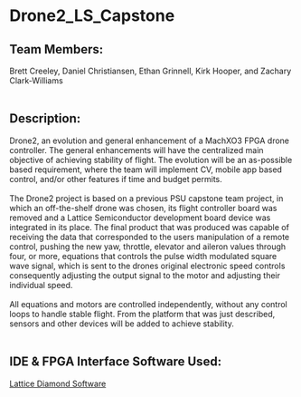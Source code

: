 # Drone2_LS_Capstone
## Team Members: 
Brett Creeley, Daniel Christiansen, Ethan Grinnell, Kirk Hooper, and Zachary Clark-Williams<br>
<br>
## Description:<br>
Drone2, an evolution and general enhancement of a MachXO3 FPGA drone controller. The general enhancements will have the centralized main objective of achieving stability of flight. The evolution will be an as-possible based requirement, where the team will implement CV, mobile app based control, and/or other features if time and budget permits.<br>
<br>
The Drone2 project is based on a previous PSU capstone team project, in which an off-the-shelf drone was chosen, its flight controller board was removed and a Lattice Semiconductor development board device was integrated in its place. The final product that was produced was capable of receiving the data that corresponded to the users manipulation of a remote control, pushing the new yaw, throttle, elevator and aileron values through four, or more, equations that controls the pulse width modulated square wave signal, which is sent to the drones original electronic speed controls consequently adjusting the output signal to the motor and adjusting their individual speed.<br>
<br>
All equations and motors are controlled independently, without any control loops to handle stable flight. From the platform that was just described, sensors and other devices will be added to achieve stability.<br>
<br>
## IDE & FPGA Interface Software Used: <br>
[Lattice Diamond Software](http://www.latticesemi.com/Products/DesignSoftwareAndIP/FPGAandLDS/LatticeDiamond) <br>
<br>
